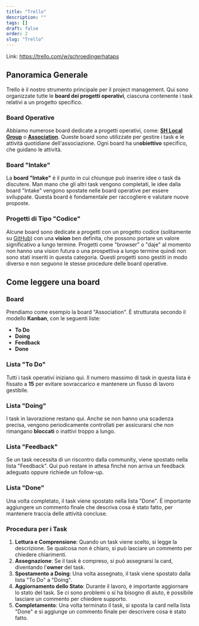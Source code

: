 ```yaml
---
title: "Trello"
description: ""
tags: []
draft: false
order: 2
slug: "Trello"
---
```


Link: https://trello.com/w/schroedingerhataps

## Panoramica Generale
Trello è il nostro strumento principale per il project management. Qui sono organizzate tutte le **board dei progetti operativi**, ciascuna contenente i task relativi a un progetto specifico.

### Board Operative
Abbiamo numerose board dedicate a progetti operativi, come: [**SH Local Group**](https://trello.com/b/o3qQISuu/sh-local-groups) o [**Association**](https://trello.com/b/jGv9hC6C/association). Queste board sono utilizzate per gestire i task e le attività quotidiane dell'associazione. Ogni board ha un**obiettivo** specifico, che guidano le attività.

### Board "Intake"
La **board "Intake"** è il punto in cui chiunque può inserire idee o task da discutere. Man mano che gli altri task vengono completati, le idee dalla board "Intake" vengono spostate nelle board operative per essere sviluppate. Questa board è fondamentale per raccogliere e valutare nuove proposte.

### Progetti di Tipo "Codice"
Alcune board sono dedicate a progetti con un progetto codice (solitamente su [GitHub](https://github.com/schroedinger-hat)) con una **vision** ben definita, che possono portare un valore significativo a lungo termine. Progetti come "browser" o "daje" al momento non hanno una vision futura o una prospettiva a lungo termine quindi non sono stati inseriti in questa categoria. Questi progetti sono gestiti in modo diverso e non seguono le stesse procedure delle board operative.

## Come leggere una board

### Board

Prendiamo come esempio la board "Association". È strutturata secondo il modello **Kanban**, con le seguenti liste:
- **To Do**
- **Doing**
- **Feedback**
- **Done**

### Lista "To Do"
Tutti i task operativi iniziano qui. Il numero massimo di task in questa lista è fissato a **15** per evitare sovraccarico e mantenere un flusso di lavoro gestibile.

### Lista "Doing"
I task in lavorazione restano qui. Anche se non hanno una scadenza precisa, vengono periodicamente controllati per assicurarsi che non rimangano **bloccati** o inattivi troppo a lungo.

### Lista "Feedback"
Se un task necessita di un riscontro dalla community, viene spostato nella lista "Feedback". Qui può restare in attesa finché non arriva un feedback adeguato oppure richiede un follow-up.

### Lista "Done"
Una volta completato, il task viene spostato nella lista "Done". È importante aggiungere un commento finale che descriva cosa è stato fatto, per mantenere traccia delle attività concluse.

### Procedura per i Task
1. **Lettura e Comprensione**: Quando un task viene scelto, si legge la descrizione. Se qualcosa non è chiaro, si può lasciare un commento per chiedere chiarimenti.
2. **Assegnazione**: Se il task è compreso, si può assegnarsi la card, diventando l'**owner** del task.
3. **Spostamento a Doing**: Una volta assegnato, il task viene spostato dalla lista "To Do" a "Doing".
4. **Aggiornamento dello Stato**: Durante il lavoro, è importante aggiornare lo stato del task. Se ci sono problemi o si ha bisogno di aiuto, è possibile lasciare un commento per chiedere supporto.
5. **Completamento**: Una volta terminato il task, si sposta la card nella lista "Done" e si aggiunge un commento finale per descrivere cosa è stato fatto.